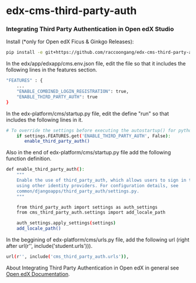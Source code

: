 # edx-cms-third-party-auth

### Integrating Third Party Authentication in Open edX Studio

Install (*only for Open edX Ficus & Ginkgo Releases):
```sh
pip install -e git+https://github.com/raccoongang/edx-cms-third-party-auth.git@master#egg=edx_cms_third_party_auth
```

In the edx/app/edxapp/cms.env.json file, edit the file so that it includes the following lines in the features section.
```sh
"FEATURES" : {
    ...
    "ENABLE_COMBINED_LOGIN_REGISTRATION": true,
    "ENABLE_THIRD_PARTY_AUTH": true
}
```

In the edx-platform/cms/startup.py file, edit the define "run" so that includes the following lines in it.
```sh
# To override the settings before executing the autostartup() for python-social-auth
    if settings.FEATURES.get('ENABLE_THIRD_PARTY_AUTH', False):
       enable_third_party_auth()
```

Also in the end of edx-platform/cms/startup.py file add the following function definition.

```sh
def enable_third_party_auth():
    """
    Enable the use of third_party_auth, which allows users to sign in to edX
    using other identity providers. For configuration details, see
    common/djangoapps/third_party_auth/settings.py.
    """

    from third_party_auth import settings as auth_settings
    from cms_third_party_auth.settings import add_locale_path

    auth_settings.apply_settings(settings)
    add_locale_path()
```


In the beggining of edx-platform/cms/urls.py file, add the following url (right after url(r'', include('student.urls'))).
```sh
url(r'', include('cms_third_party_auth.urls')),
```

About Integrating Third Party Authentication in Open edX in general see [Open edX Documentation](http://edx.readthedocs.io/projects/edx-installing-configuring-and-running/en/latest/configuration/tpa/tpa_integrate_open/index.html).
